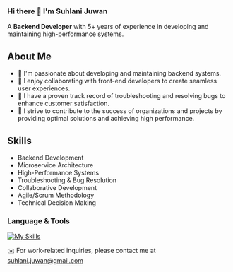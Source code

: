 ### Hi there 👋 I'm Suhlani Juwan 
A **Backend Developer** with 5+ years of experience in developing and maintaining high-performance systems.

## About Me

- 🔭 I'm passionate about developing and maintaining backend systems.
- 🌱 I enjoy collaborating with front-end developers to create seamless user experiences.
- 💼 I have a proven track record of troubleshooting and resolving bugs to enhance customer satisfaction.
- 🚀 I strive to contribute to the success of organizations and projects by providing optimal solutions and achieving high performance.

## Skills

- Backend Development
- Microservice Architecture
- High-Performance Systems
- Troubleshooting & Bug Resolution
- Collaborative Development
- Agile/Scrum Methodology
- Technical Decision Making

### Language & Tools
[![My Skills](https://skillicons.dev/icons?i=js,nodejs,expressjs,npm,laravel,go,postgresql,mongodb,mysql,redis,postman,git,github,aws)](https://www.linkedin.com/in/suju/details/skills/)

<!--
### My Github Stats

[![Top Langs](https://github-readme-stats.vercel.app/api/top-langs/?username=sujwn&layout=compact&theme=tokyonight)](https://github.com/oriegenbi27/github-readme-stats)
-->
<!---
![orie's GitHub stats](https://github-readme-stats.vercel.app/api?username=sujwn&show_icons=true&theme=tokyonight)
-->

✉️ For work-related inquiries, please contact me at suhlani.juwan@gmail.com
